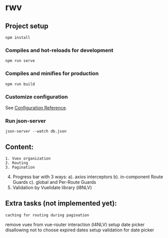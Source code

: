 # rwv

## Project setup
```
npm install
```

### Compiles and hot-reloads for development
```
npm run serve
```

### Compiles and minifies for production
```
npm run build
```

### Customize configuration
See [Configuration Reference](https://cli.vuejs.org/config/).

### Run json-server

	json-server --watch db.json

## Content:
	
	1. Vuex organization
	2. Routing
	3. Pagination
  4. Progress bar with 3 ways: 
    a). axios interceptors 
    b). in-component Route Guards 
    c). global and Per-Route Guards
  5. Validation by Vuelidate library (l8NLV)

## Extra tasks (not implemented yet):

	caching for routing during pagination
  remove vuex from vue-router interaction (l4NLV)
  setup date picker disallowing not to choose expired dates
  setup validation for date picker
  